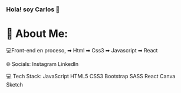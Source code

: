 ### Hola! soy Carlos 👋

# 💫 About Me:

💻Front-end en proceso,
➡ Html
➡ Css3
➡ Javascript
➡ React

🌐 Socials:
Instagram LinkedIn

💻 Tech Stack:
JavaScript HTML5 CSS3 Bootstrap SASS React Canva Sketch
 


